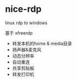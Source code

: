 # nice-rdp
linux rdp to windows

基于 xfreerdp 

- 转发本机的home & media目录
- 扬声器&麦克风
- 动态分辨率
- 自动重连
- 共享剪贴板
- 转发打印机
